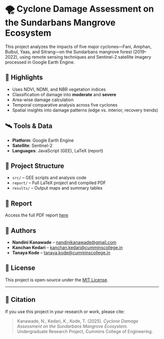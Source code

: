 # 🌪️ Cyclone Damage Assessment on the Sundarbans Mangrove Ecosystem

This project analyzes the impacts of five major cyclones—Fani, Amphan, Bulbul, Yaas, and Sitrang—on the Sundarbans mangrove forest (2019–2022), using remote sensing techniques and Sentinel-2 satellite imagery processed in Google Earth Engine.

## 📌 Highlights

- Uses NDVI, NDMI, and NBR vegetation indices
- Classification of damage into **moderate** and **severe**
- Area-wise damage calculation
- Temporal comparative analysis across five cyclones
- Spatial insights into damage patterns (edge vs. interior, recovery trends)

## 🛰️ Tools & Data

- **Platform**: Google Earth Engine
- **Satellite**: Sentinel-2
- **Languages**: JavaScript (GEE), LaTeX (report)

## 📁 Project Structure

- `src/` – GEE scripts and analysis code
- `report/` – Full LaTeX project and compiled PDF
- `results/` – Output maps and summary tables

## 📄 Report

Access the full PDF report [here](./report/Paper_CycloneDamageAssessment.pdf)

## 🤝 Authors

- **Nandini Kanawade** – nandinikanawade@gmail.com
- **Kanchan Kedari** – kanchan.kedari@cumminscollege.in
- **Tanaya Kode** – tanaya.kode@cumminscollege.in

## 📜 License

This project is open-source under the [MIT License](./LICENSE).

---

## 💬 Citation

If you use this project in your research or work, please cite:

> Kanawade, N., Kedari, K., Kode, T. (2025). *Cyclone Damage Assessment on the Sundarbans Mangrove Ecosystem*. Undergraduate Research Project, Cummins College of Engineering.

